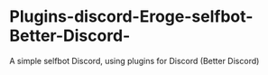 # Plugins-discord-Eroge-selfbot-Better-Discord-
A simple selfbot Discord, using plugins for Discord (Better Discord)
